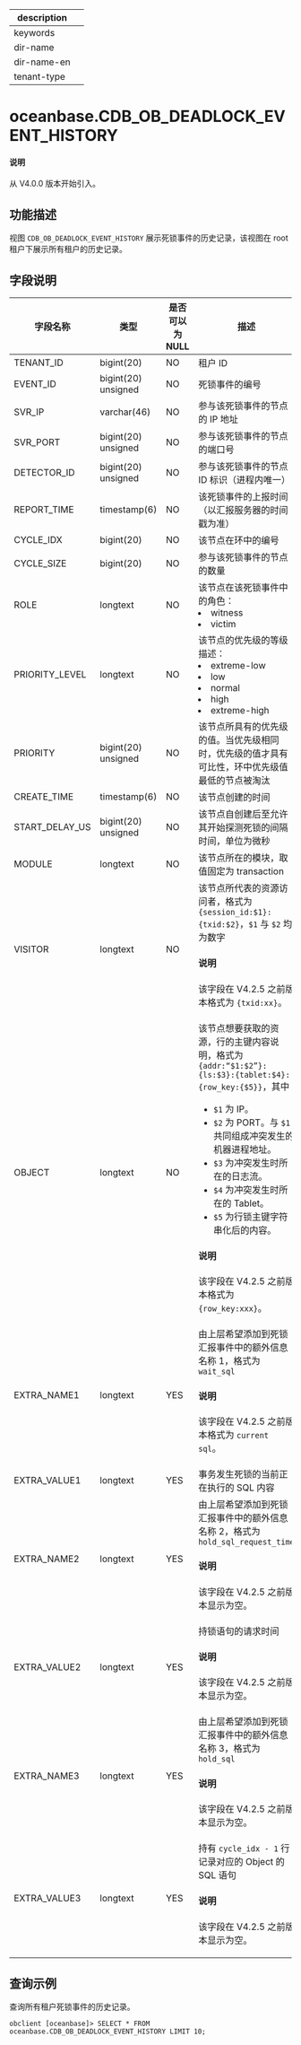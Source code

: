 |description||
|---|---|
|keywords||
|dir-name||
|dir-name-en||
|tenant-type||

# oceanbase.CDB_OB_DEADLOCK_EVENT_HISTORY

<main id="notice" type='explain'>
  <h4>说明</h4>
  <p>从 V4.0.0 版本开始引入。</p>
</main>

## 功能描述

视图 `CDB_OB_DEADLOCK_EVENT_HISTORY` 展示死锁事件的历史记录，该视图在 root 租户下展示所有租户的历史记录。

## 字段说明

| 字段名称 | 类型 | 是否可以为 NULL | 描述 |
| ------- | ------ | ------ | ------ |
| TENANT_ID      | bigint(20)          | NO   | 租户 ID     |
| EVENT_ID       | bigint(20) unsigned | NO   | 死锁事件的编号     |
| SVR_IP         | varchar(46)         | NO   | 参与该死锁事件的节点的 IP 地址     |
| SVR_PORT       | bigint(20) unsigned | NO   | 参与该死锁事件的节点的端口号     |
| DETECTOR_ID    | bigint(20) unsigned | NO   | 参与该死锁事件的节点 ID 标识（进程内唯一）     |
| REPORT_TIME    | timestamp(6)        | NO   | 该死锁事件的上报时间（以汇报服务器的时间戳为准）     |
| CYCLE_IDX      | bigint(20)          | NO   | 该节点在环中的编号     |
| CYCLE_SIZE     | bigint(20)          | NO   | 参与该死锁事件的节点的数量     |
| ROLE           | longtext            | NO   | 该节点在该死锁事件中的角色：<li>witness<li>victim     |
| PRIORITY_LEVEL | longtext            | NO   | 该节点的优先级的等级描述：<li>extreme-low<li>low<li>normal<li>high<li>extreme-high     |
| PRIORITY       | bigint(20) unsigned | NO   | 该节点所具有的优先级的值。当优先级相同时，优先级的值才具有可比性，环中优先级值最低的节点被淘汰     |
| CREATE_TIME    | timestamp(6)        | NO   | 该节点创建的时间     |
| START_DELAY_US | bigint(20) unsigned | NO   | 该节点自创建后至允许其开始探测死锁的间隔时间，单位为微秒     |
| MODULE         | longtext            | NO   | 该节点所在的模块，取值固定为 transaction     |
| VISITOR        | longtext            | NO   | 该节点所代表的资源访问者，格式为 `{session_id:$1}:{txid:$2}`，`$1` 与 `$2` 均为数字<main id="notice" type='explain'><h4>说明</h4><p>该字段在 V4.2.5 之前版本格式为 <code>{txid:xx}</code>。</p></main>     |
| OBJECT         | longtext            | NO   | 该节点想要获取的资源，行的主键内容说明，格式为 `{addr:“$1:$2”}:{ls:$3}:{tablet:$4}:{row_key:{$5}}`，其中<ul><li><code>\$1</code> 为 IP。 </li><li><code>\$2</code> 为 PORT。与 <code>\$1</code> 共同组成冲突发生的机器进程地址。 </li><li><code>\$3</code> 为冲突发生时所在的日志流。 </li><li><code>\$4</code> 为冲突发生时所在的 Tablet。 </li><li><code>\$5</code> 为行锁主键字符串化后的内容。 </li></ul> <main id="notice" type='explain'><h4>说明</h4><p>该字段在 V4.2.5 之前版本格式为 <code>{row_key:xxx}</code>。</p></main>    |
| EXTRA_NAME1    | longtext            | YES  | 由上层希望添加到死锁汇报事件中的额外信息名称 1，格式为 `wait_sql`<main id="notice" type='explain'><h4>说明</h4><p>该字段在 V4.2.5 之前版本格式为 <code>current sql</code>。</p></main>     |
| EXTRA_VALUE1   | longtext            | YES  | 事务发生死锁的当前正在执行的 SQL 内容     |
| EXTRA_NAME2    | longtext            | YES  | 由上层希望添加到死锁汇报事件中的额外信息名称 2，格式为 `hold_sql_request_time`<main id="notice" type='explain'><h4>说明</h4><p>该字段在 V4.2.5 之前版本显示为空。</p></main>     |
| EXTRA_VALUE2   | longtext            | YES  | 持锁语句的请求时间<main id="notice" type='explain'><h4>说明</h4><p>该字段在 V4.2.5 之前版本显示为空。</p></main>     |
| EXTRA_NAME3    | longtext            | YES  | 由上层希望添加到死锁汇报事件中的额外信息名称 3，格式为 `hold_sql`<main id="notice" type='explain'><h4>说明</h4><p>该字段在 V4.2.5 之前版本显示为空。</p></main>     |
| EXTRA_VALUE3   | longtext            | YES  | 持有 `cycle_idx - 1` 行记录对应的 Object 的 SQL 语句<main id="notice" type='explain'><h4>说明</h4><p>该字段在 V4.2.5 之前版本显示为空。</p></main>     |

## 查询示例

查询所有租户死锁事件的历史记录。

```shell
obclient [oceanbase]> SELECT * FROM oceanbase.CDB_OB_DEADLOCK_EVENT_HISTORY LIMIT 10;
```
